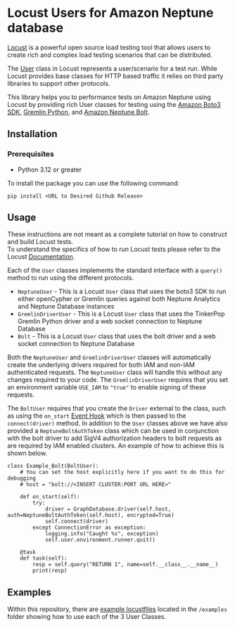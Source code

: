 # Locust Users for Amazon Neptune database

[Locust](https://locust.io/) is a powerful open source load testing tool that allows users to create rich and complex load testing scenarios that can be distributed.

The [User](https://docs.locust.io/en/stable/writing-a-locustfile.html#user-class) class in Locust represents a user/scenario for a test run.  While Locust provides base classes for HTTP based traffic it relies on third party libraries to support other protocols.

This library helps you to performance tests on Amazon Neptune using Locust by providing rich User classes for testing using the [Amazon Boto3 SDK](https://boto3.amazonaws.com/), [Gremlin Python](https://pypi.org/project/gremlinpython/), and [Amazon Neptune Bolt](https://docs.aws.amazon.com/neptune/latest/userguide/access-graph-opencypher-bolt.html).

## Installation

### Prerequisites

* Python 3.12 or greater

To install the package you can use the following command:

`pip install <URL to Desired Github Release>`


## Usage

These instructions are not meant as a complete tutorial on how to construct and build Locust tests.  
To understand the specifics of how to run Locust tests please refer to the Locust [Documentation](https://docs.locust.io/en/stable/what-is-locust.html).


Each of the `User` classes implements the standard interface with a `query()` method to run using the different protocols.

* `NeptuneUser` - This is a Locust `User` class that uses the boto3 SDK to run either openCypher or Gremlin queries against both Neptune Analytics and Neptune Database instances
* `GremlinDriverUser` - This is a Locust `User` class that uses the TinkerPop Gremlin Python driver and a web socket connection to Neptune Database
* `Bolt` - This is a Locust `User` class that uses the bolt driver and a web socket connection to Neptune Database

Both the `NeptuneUser` and `GremlinDriverUser` classes will automatically create the underlying drivers required for both IAM and non-IAM authenticated requests. The `NeptuneUser` class will handle this without any changes required to your code.  The `GremlinDriverUser` requires that you set an environment variable `USE_IAM` to `"true"` to enable signing of these requests.  

The `BoltUser` requires that you create the `Driver` external to the class, such as using the `on_start` [Event Hook](https://docs.locust.io/en/stable/extending-locust.html) which is then passed to the `connect(driver)` method.  In addition to the `User` classes above we have also provided a `NeptuneBoltAuthToken` class which can be used in conjunction with the bolt driver to add SigV4 authorization headers to bolt requests as are required by IAM enabled clusters.  An example of how to achieve this is shown below.

```
class Example_Bolt(BoltUser):
    # You can set the host explicitly here if you want to do this for debugging
    # host = "bolt://<INSERT CLUSTER:PORT URL HERE>"

    def on_start(self):
        try:
            driver = GraphDatabase.driver(self.host, auth=NeptuneBoltAuthToken(self.host), encrypted=True)
            self.connect(driver)
        except ConnectionError as exception:
            logging.info("Caught %s", exception)
            self.user.environment.runner.quit()

    @task
    def task(self):
        resp = self.query("RETURN 1", name=self.__class__.__name__)
        print(resp)
```

## Examples

Within this repository, there are [example locustfiles](https://docs.locust.io/en/stable/what-is-locust.htm) located in the `/examples` folder showing how to use each of the 3 User Classes.
